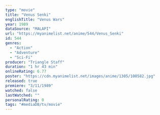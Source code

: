 ```yaml
---
type: "movie"
title: "Venus Senki"
englishTitle: "Venus Wars"
year: 1989
dataSource: "MALAPI"
url: "https://myanimelist.net/anime/544/Venus_Senki"
id: 544
genres: 
  - "Action"
  - "Adventure"
  - "Sci-Fi"
producer: "Triangle Staff"
duration: "1 hr 43 min"
onlineRating: 6.77
poster: "https://cdn.myanimelist.net/images/anime/1305/100582.jpg"
released: true
premiere: "3/11/1989"
watched: false
lastWatched: ""
personalRating: 0
tags: "#mediaDB/tv/movie"
---
```

